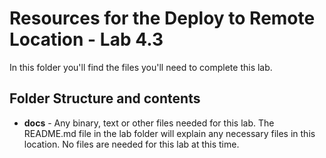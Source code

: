 # Resources for the Deploy to Remote Location - Lab 4.3

In this folder you'll find the files you'll need to complete this lab. 

## Folder Structure and contents

  * **docs** - Any binary, text or other files needed for this lab. The README.md file in the lab folder will explain any necessary files in this location. No files are needed for this lab at this time.
